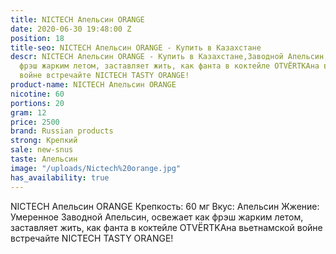 ```yaml
---
title: NICTECH Апельсин ORANGE
date: 2020-06-30 19:48:00 Z
position: 18
title-seo: NICTECH Апельсин ORANGE - Купить в Казахстане
descr: NICTECH Апельсин ORANGE - Купить в Казахстане,Заводной Апельсин, освежает как
  фрэш жарким летом, заставляет жить, как фанта в коктейле OTVЁRTKAна вьетнамской
  войне встречайте NICTECH TASTY ORANGE!
product-name: NICTECH Апельсин ORANGE
nicotine: 60
portions: 20
gram: 12
price: 2500
brand: Russian products
strong: Крепкий
sale: new-snus
taste: Апельсин
image: "/uploads/Nictech%20orange.jpg"
has_availability: true
---
```


NICTECH Апельсин ORANGE
Крепкость: 60 мг
Вкус: Апельсин
Жжение: Умеренное
Заводной Апельсин, освежает как фрэш жарким летом, заставляет жить, как фанта в коктейле OTVЁRTKAна вьетнамской войне встречайте NICTECH TASTY ORANGE!
